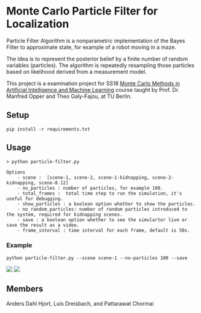 # Monte Carlo Particle Filter for Localization

 Particle Filter Algorithm is a nonparametric implementation of
 the Bayes Filter to approximate state, for example of a robot moving in a maze.
 
 The idea is to represent the posterior belief by a finite number of random variables (particles).
  The algorithm is repeatedly resampling those particles based on likelihood derived from a measurement model.

This project is a examination project for SS18 [Monte Carlo Methods in Artificial Intelligence and Machine Learning](https://www.ki.tu-berlin.de/menue/lehre/sommersemster_2018/) course taught by Prof. Dr. Manfred Opper and Theo Galy-Fajou, at TU Berlin.


## Setup
```
pip install -r requirements.txt
```

## Usage
```
> python particle-filter.py

Options
    - scene :  [scene-1, scene-2, scene-1-kidnapping, scene-2-kidnapping, scene-8.12]
    - no_particles : number of particles, for example 100.
    - total_frames :  total time step to run the simulation, it's useful for debugging.
    - show_particles : a boolean option whether to show the particles.
    - no_random_particles: number of random particles introduced to the system, required for kidnapping scenes.
    - save : a boolean option whether to see the simulartor live or save the result as a video.
    - frame_interval : time interval for each frame, default is 50s.
```

### Example
```
python particle-filter.py --scene scene-1 --no-particles 100 --save
```

![](https://i.imgur.com/RxP35Wa.png)
![](https://i.imgur.com/smYPY13.gif)


## Members
Anders Dahl Hjort, Luis Dreisbach, and Pattarawat Chormai


